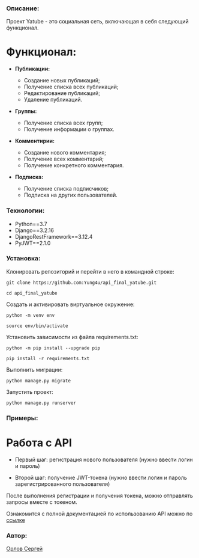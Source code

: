 ### Описание:

Проект Yatube - это социальная сеть, включающая в себя следующий функционал.

# Функционал:

- **Публикации:**

    - Создание новых публикаций;
    - Получение списка всех публикаций;
    - Редактирование публикаций;
    - Удаление публикаций.

- **Группы:**

    - Получение списка всех групп;
    - Получение информации о группах.

- **Комментирии:**

    - Создание нового комментария;
    - Получение всех комментарий;
    - Получение конкретного комментария.

- **Подписка:**

    - Получение списка подписчиков;
    - Подписка на других пользователей.

### Технологии:

- Python==3.7
- Django==3.2.16
- DjangoRestFramework==3.12.4
- PyJWT==2.1.0

### Установка:

Клонировать репозиторий и перейти в него в командной строке:

```
git clone https://github.com:Yung4u/api_final_yatube.git
```

```
cd api_final_yatube
```

Cоздать и активировать виртуальное окружение:

```
python -m venv env
```

```
source env/bin/activate
```

Установить зависимости из файла requirements.txt:

```
python -m pip install --upgrade pip
```

```
pip install -r requirements.txt
```

Выполнить миграции:

```
python manage.py migrate
```

Запустить проект:

```
python manage.py runserver
```

### Примеры:

# Работа с API

- Первый шаг: регистрация нового пользователя
    (нужно ввести логин и пароль)
    
- Второй шаг: получение JWT-токена
    (нужно ввести логин и пароль зарегистрированного пользователя)
    

После выполнения регистрации и получения токена, можно отправлять запросы вместе с токеном.

Ознакомится с полной документацией по использованию API можно по [ссылке]()

### Автор:

[Орлов Сергей]()
